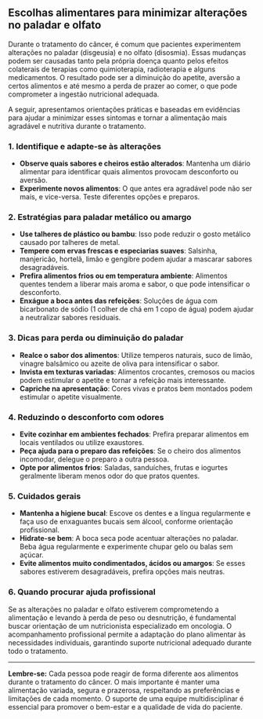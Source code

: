 ## Escolhas alimentares para minimizar alterações no paladar e olfato

Durante o tratamento do câncer, é comum que pacientes experimentem alterações no paladar (disgeusia) e no olfato (disosmia). Essas mudanças podem ser causadas tanto pela própria doença quanto pelos efeitos colaterais de terapias como quimioterapia, radioterapia e alguns medicamentos. O resultado pode ser a diminuição do apetite, aversão a certos alimentos e até mesmo a perda de prazer ao comer, o que pode comprometer a ingestão nutricional adequada.

A seguir, apresentamos orientações práticas e baseadas em evidências para ajudar a minimizar esses sintomas e tornar a alimentação mais agradável e nutritiva durante o tratamento.

### 1. Identifique e adapte-se às alterações

- **Observe quais sabores e cheiros estão alterados**: Mantenha um diário alimentar para identificar quais alimentos provocam desconforto ou aversão.
- **Experimente novos alimentos**: O que antes era agradável pode não ser mais, e vice-versa. Teste diferentes opções e preparos.

### 2. Estratégias para paladar metálico ou amargo

- **Use talheres de plástico ou bambu**: Isso pode reduzir o gosto metálico causado por talheres de metal.
- **Tempere com ervas frescas e especiarias suaves**: Salsinha, manjericão, hortelã, limão e gengibre podem ajudar a mascarar sabores desagradáveis.
- **Prefira alimentos frios ou em temperatura ambiente**: Alimentos quentes tendem a liberar mais aroma e sabor, o que pode intensificar o desconforto.
- **Enxágue a boca antes das refeições**: Soluções de água com bicarbonato de sódio (1 colher de chá em 1 copo de água) podem ajudar a neutralizar sabores residuais.

### 3. Dicas para perda ou diminuição do paladar

- **Realce o sabor dos alimentos**: Utilize temperos naturais, suco de limão, vinagre balsâmico ou azeite de oliva para intensificar o sabor.
- **Invista em texturas variadas**: Alimentos crocantes, cremosos ou macios podem estimular o apetite e tornar a refeição mais interessante.
- **Capriche na apresentação**: Cores vivas e pratos bem montados podem estimular o apetite visualmente.

### 4. Reduzindo o desconforto com odores

- **Evite cozinhar em ambientes fechados**: Prefira preparar alimentos em locais ventilados ou utilize exaustores.
- **Peça ajuda para o preparo das refeições**: Se o cheiro dos alimentos incomodar, delegue o preparo a outra pessoa.
- **Opte por alimentos frios**: Saladas, sanduíches, frutas e iogurtes geralmente liberam menos odor do que pratos quentes.

### 5. Cuidados gerais

- **Mantenha a higiene bucal**: Escove os dentes e a língua regularmente e faça uso de enxaguantes bucais sem álcool, conforme orientação profissional.
- **Hidrate-se bem**: A boca seca pode acentuar alterações no paladar. Beba água regularmente e experimente chupar gelo ou balas sem açúcar.
- **Evite alimentos muito condimentados, ácidos ou amargos**: Se esses sabores estiverem desagradáveis, prefira opções mais neutras.

### 6. Quando procurar ajuda profissional

Se as alterações no paladar e olfato estiverem comprometendo a alimentação e levando à perda de peso ou desnutrição, é fundamental buscar orientação de um nutricionista especializado em oncologia. O acompanhamento profissional permite a adaptação do plano alimentar às necessidades individuais, garantindo suporte nutricional adequado durante todo o tratamento.

---

**Lembre-se:** Cada pessoa pode reagir de forma diferente aos alimentos durante o tratamento do câncer. O mais importante é manter uma alimentação variada, segura e prazerosa, respeitando as preferências e limitações de cada momento. O suporte de uma equipe multidisciplinar é essencial para promover o bem-estar e a qualidade de vida do paciente.